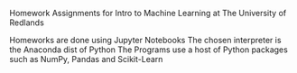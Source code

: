 Homework Assignments for Intro to Machine Learning at The University of Redlands

Homeworks are done using Jupyter Notebooks 
The chosen interpreter is the Anaconda dist of Python 
The Programs use a host of Python packages such as NumPy, Pandas and Scikit-Learn

